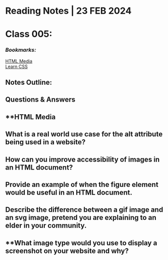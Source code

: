 # **Reading Notes | 23 FEB 2024**

# Class 005:  

### *Bookmarks:*  
  
[HTML Media]()  
[Learn CSS]()  
## **Notes Outline:**  

## **Questions & Answers**  

## **HTML Media  

## **What is a real world use case for the alt attribute being used in a website?**  

## **How can you improve accessibility of images in an HTML document?**  

## **Provide an example of when the figure element would be useful in an HTML document.**  

## **Describe the difference between a gif image and an svg image, pretend you are explaining to an elder in your community.**  

## **What image type would you use to display a screenshot on your website and why?  






